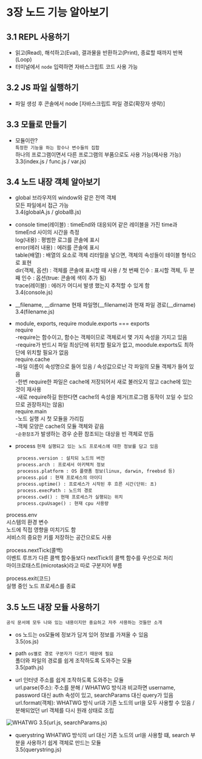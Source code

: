 # 3장 노드 기능 알아보기

## 3.1 REPL 사용하기
* 읽고(Read), 해석하고(Eval), 결과물을 반환하고(Print), 종료할 때까지 반복(Loop)
* 터미널에서 `node` 입력하면 자바스크립트 코드 사용 가능

## 3.2 JS 파일 실행하기
* 파일 생성 후 콘솔에서 node [자바스크립트 파일 경로(확장자 생략)]

## 3.3 모듈로 만들기
* 모듈이란?     
`특정한 기능을 하는 함수나 변수들의 집합`     
하나의 프로그램이면서 다른 프로그램의 부품으로도 사용 가능(재사용 가능)     
3.3(index.js / func.js / var.js)

## 3.4 노드 내장 객체 알아보기
* global
브라우저의 window와 같은 전역 객체     
모든 파일에서 접근 가능     
3.4(globalA.js / globalB.js)

* console
time(레이블) : timeEnd와 대응되어 같은 레이블을 가진 time과 timeEnd 사이의 시간을 측정     
log(내용) : 평범한 로그를 콘솔에 표시     
error(에러 내용) : 에러를 콘솔에 표시     
table(배열) : 배열의 요소로 객체 리터럴을 넣으면, 객체의 속성들이 테이블 형식으로 표현     
dir(객체, 옵션) : 객체를 콘솔에 표시할 때 사용 / 첫 번째 인수 : 표시할 객체, 두 분째 인수 : 옵션(true: 콘솔에 색이 추가 됨)     
trace(레이블) : 에러가 어디서 발생 했는지 추적할 수 있게 함     
3.4(console.js)

* __filename, __dirname
현재 파일명(__filename)과 현재 파일 경로(__dirname)     
3.4(filename.js)

* module, exports, require
module.exports === exports     
require     
-require는 함수이고, 함수는 객체이므로 객체로서 몇 가지 속성을 가지고 있음     
-require가 반드시 파일 최상단에 위치할 필요가 없고, moodule.exports도 최하단에 위치할 필요가 없음     
require.cache     
-파일 이름이 속성명으로 들어 있음 / 속성값으로난 각 파일의 모듈 객체가 들어 있음     
-한번 require한 파일은 cache에 저장되어서 새로 불러오지 않고 cache에 있는 것이 재사용     
-새로 require하길 원한다면 cache의 속성을 제거(프로그램 동작이 꼬일 수 있으므로 권장하지는 않음)     
require.main     
-노드 실행 시 첫 모듈을 가리킴     
-객체 모양은 cache의 모듈 객체와 같음     
-`순환참조`가 발생하는 경우 순환 참조되는 대상을 빈 객체로 만듬

* process
`현재 실행되고 있는 노드 프로세스에 대한 정보를 담고 있음`     
`````
    process.version : 설치되 노드의 버전
    process.arch : 프로세서 아키텍처 정보
    processs.platform : OS 플랫폼 정보(linux, darwin, freebsd 등)
    process.pid : 현재 프로세스의 아이디
    process.uptime() : 프로세스가 시작된 후 흐른 시간(단위: 초)
    process.execPath : 노드의 경로
    process.cwd() : 현재 프로세스가 실행되는 위치
    process.cpuUsage() : 현재 cpu 사용량
`````
     
process.env     
시스템의 환경 변수     
노드에 직접 영향을 미치기도 함     
서비스의 중요한 키를 저장하는 공간으로도 사용     
      
process.nextTick(콜백)     
이벤트 루프가 다른 콜백 함수들보다 nextTick의 콜백 함수를 우선으로 처리     
마이크로태스트(microtask)라고 따로 구분지어 부름     
     
process.exit(코드)     
실행 중인 노드 프로세스를 종료
     
## 3.5 노드 내장 모듈 사용하기
`공식 문서에 모두 나와 있는 내용이지만 중요하고 자주 사용하는 것들만 소개`

* os
노드는 os모듈에 정보가 담겨 있어 정보를 가져올 수 있음    
3.5(os.js)

* path
`os별로 경로 구분자가 다르기 때문에 필요`     
폴더와 파일의 경로를 쉽게 조작하도록 도와주는 모듈     
3.5(path.js)

* url
인터넷 주소를 쉽게 조작하도록 도와주는 모듈     
url.parse(주소): 주소를 분해 / WHATWG 방식과 비교하면 username, password 대신 auth 속성이 있고, searchParams 대신 query가 있음     
url.format(객체): WHATWG 방식 url과 기존 노드의 url을 모두 사용할 수 있음 / 분해되었던 url 객체를 다시 원래 상태로 조립     
<img src="./WHATWG.png" alt="WHATWG" />
3.5(url.js, searchParams.js)     

* querystring
WHATWG 방식의 url 대신 기존 노드의 url을 사용할 떄, search 부분을 사용하기 쉽게 객체로 만드는 모듈     
3.5(querystring.js)